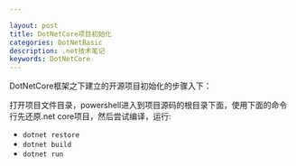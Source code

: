 ```yaml
---

layout: post
title: DotNetCore项目初始化
categories: DotNetBasic
description: .net技术笔记
keywords: DotNetCore
---
```

DotNetCore框架之下建立的开源项目初始化的步骤入下：

打开项目文件目录，powershell进入到项目源码的根目录下面，使用下面的命令行先还原.net core项目，然后尝试编译，运行:

- `dotnet restore`
- `dotnet build`
- `dotnet run`



